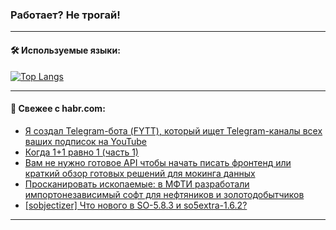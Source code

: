 ### Работает? Не трогай!

---
<!--
#### 🛠️ Technical stack:

![Java](https://img.shields.io/badge/Java-informational?logo=Oracle&style=flat&logoColor=white&color=FF4500)
![Kotlin](https://img.shields.io/badge/Kotlin-informational?logo=Kotlin&style=flat&logoColor=white&color=774D97)
![TS](https://img.shields.io/badge/TypeScript-informational?logo=typeScript&style=flat&logoColor=black&color=017acc)
![Python](https://img.shields.io/badge/Python-informational?logo=Python&style=flat&logoColor=black&color=ffdd54) <br>
![Spring](https://img.shields.io/badge/Spring-informational?logo=Spring&style=flat&logoColor=white&color=6DB33F) 
![SpringBoot](https://img.shields.io/badge/SpringBoot-informational?logo=SpringBoot&style=flat&logoColor=white&color=6DB33F)
![Nest](https://img.shields.io/badge/NestJS-informational?logo=NestJS&style=flat&logoColor=white&color=E0234E) 
![NodeJS](https://img.shields.io/badge/NodeJS-informational?logo=node.js&style=flat&logoColor=white&color=70A760)<br>
![PostgreSQL](https://img.shields.io/badge/PostgreSQL-informational?logo=PostgreSQL&style=flat&logoColor=white&color=DAA520)
![MongoDB](https://img.shields.io/badge/MongoDB-informational?logo=MongoDB&style=flat&logoColor=white&color=870000)
![Apache](https://img.shields.io/badge/Apache-informational?logo=apache&style=flat&logoColor=white&color=f74e28)

___ 
-->

#### 🛠️ Используемые языки:

[![Top Langs](https://github-readme-stats-82jvfl3w3-advtsettinggmailcoms-projects.vercel.app/api/top-langs/?username=zloylis&langs_count=10&hide_title=true&title_color=e6edf3&size_weight=0.5&count_weight=0.5&layout=compact&hide_progress=true&hide_border=true&theme=dracula)](https://github.com/zloylis)

<!---


####  :octocat:&nbsp;&nbsp; Статистика:

![GitHub stats](https://github-readme-stats-u2qms2cxw-advtsettinggmailcoms-projects.vercel.app/api?username=zloylis&show_icons=true&hide_border=true&theme=dracula&title_color=e6edf3&include_all_commits=true&count_private=true&hide_rank=false&hide_title=true&rank_icon=github)
-->
---

#### 💬 Свежее с habr.com:

<!-- BLOG-POST-LIST:START -->
- [Я создал Telegram-бота &lpar;FYTT&rpar;, который ищет Telegram-каналы всех ваших подписок на YouTube](https://habr.com/ru/articles/855558/?utm_source=habrahabr&utm_medium=rss&utm_campaign=855558)
- [Когда 1+1 равно 1 &lpar;часть 1&rpar;](https://habr.com/ru/companies/first/articles/855242/?utm_source=habrahabr&utm_medium=rss&utm_campaign=855242)
- [Вам не нужно готовое API чтобы начать писать фронтенд или краткий обзор готовых решений для мокинга данных](https://habr.com/ru/articles/855524/?utm_source=habrahabr&utm_medium=rss&utm_campaign=855524)
- [Просканировать ископаемые: в МФТИ разработали импортонезависимый софт для нефтяников и золотодобытчиков](https://habr.com/ru/companies/mipt/articles/855092/?utm_source=habrahabr&utm_medium=rss&utm_campaign=855092)
- [[sobjectizer] Что нового в SO-5.8.3 и so5extra-1.6.2?](https://habr.com/ru/articles/855520/?utm_source=habrahabr&utm_medium=rss&utm_campaign=855520)
<!-- BLOG-POST-LIST:END -->

---
